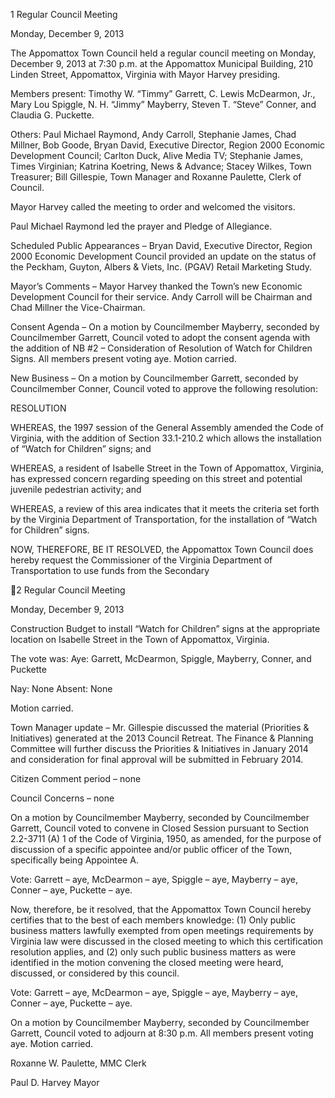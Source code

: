 1  Regular Council Meeting

Monday, December 9, 2013

The Appomattox Town Council held a regular council meeting on Monday, December 9, 2013 at
7:30 p.m. at the Appomattox Municipal Building, 210 Linden Street, Appomattox, Virginia with
Mayor Harvey presiding.

Members present:  Timothy W. “Timmy” Garrett, C. Lewis McDearmon, Jr., Mary Lou Spiggle,
N. H. “Jimmy” Mayberry, Steven T. “Steve” Conner, and Claudia G. Puckette.

Others:  Paul Michael Raymond, Andy Carroll, Stephanie James, Chad Millner, Bob Goode,
Bryan David, Executive Director, Region 2000 Economic Development Council; Carlton Duck,
Alive Media TV; Stephanie James, Times Virginian; Katrina Koetring, News & Advance; Stacey
Wilkes, Town Treasurer; Bill Gillespie, Town Manager and Roxanne Paulette, Clerk of Council.

Mayor Harvey called the meeting to order and welcomed the visitors.

Paul Michael Raymond led the prayer and Pledge of Allegiance.

Scheduled Public Appearances –
Bryan David, Executive Director, Region 2000 Economic Development Council provided an
update on the status of the Peckham, Guyton, Albers & Viets, Inc. (PGAV) Retail Marketing
Study.

Mayor’s Comments –
Mayor Harvey thanked the Town’s new Economic Development Council for their service.  Andy
Carroll will be Chairman and Chad Millner the Vice-Chairman.

Consent Agenda –
On a motion by Councilmember Mayberry, seconded by Councilmember Garrett, Council voted
to adopt the consent agenda with the addition of NB #2 – Consideration of  Resolution of Watch
for Children Signs.  All members present voting aye.  Motion carried.

New Business –
On a motion by Councilmember Garrett, seconded by Councilmember Conner, Council voted to
approve the following resolution:

RESOLUTION

WHEREAS, the 1997 session of the General Assembly amended the Code of Virginia, with the
addition of Section 33.1-210.2 which allows the installation of “Watch for Children” signs; and

WHEREAS, a resident of Isabelle Street in the Town of Appomattox, Virginia, has expressed
concern regarding speeding on this street and potential juvenile pedestrian activity; and

WHEREAS, a review of this area indicates that it meets the criteria set forth by the Virginia
Department of Transportation, for the installation of “Watch for Children” signs.

NOW, THEREFORE, BE IT RESOLVED, the Appomattox Town Council does hereby request the
Commissioner of the Virginia Department of Transportation to use funds from the Secondary

2  Regular Council Meeting

Monday, December 9, 2013

Construction Budget to install “Watch for Children” signs at the appropriate location on
Isabelle Street in the Town of Appomattox, Virginia.

The vote was:  Aye:  Garrett, McDearmon, Spiggle, Mayberry, Conner, and Puckette

Nay:  None
Absent: None

Motion carried.

Town Manager update – Mr. Gillespie discussed the material (Priorities & Initiatives) generated
at the 2013 Council Retreat.  The Finance & Planning Committee will further discuss the
Priorities & Initiatives in January 2014 and consideration for final approval will be submitted in
February 2014.

Citizen Comment period – none

Council Concerns – none

On a motion by Councilmember Mayberry, seconded by Councilmember Garrett, Council voted
to convene in Closed Session pursuant to Section 2.2-3711 (A) 1 of the Code of Virginia, 1950,
as amended, for the purpose of discussion of a specific appointee and/or public officer of the
Town, specifically being Appointee A.

Vote:  Garrett – aye, McDearmon – aye, Spiggle – aye, Mayberry – aye, Conner – aye, Puckette
– aye.

Now, therefore, be it resolved, that the Appomattox Town Council hereby certifies that to the
best of each members knowledge: (1) Only public business matters lawfully exempted from open
meetings requirements by Virginia law were discussed in the closed meeting to which this
certification resolution applies, and (2) only such public business matters as were identified in
the motion convening the closed meeting were heard, discussed, or considered by this council.

Vote:  Garrett – aye, McDearmon – aye, Spiggle – aye, Mayberry – aye, Conner – aye, Puckette
– aye.

On a motion by Councilmember Mayberry, seconded by Councilmember Garrett, Council voted
to adjourn at 8:30 p.m.  All members present voting aye.  Motion carried.

Roxanne W. Paulette, MMC
Clerk

Paul D. Harvey
Mayor

